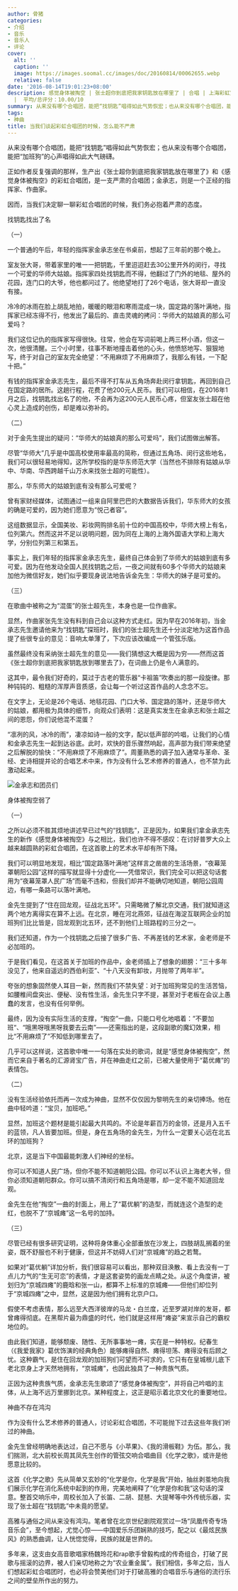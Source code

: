 ```yaml
---
author: 骨猪
categories:
- 介绍
- 音乐
- 音乐人
- 评论
cover:
  alt: ''
  caption: ''
  image: https://images.soomal.cc/images/doc/20160814/00062655.webp
  relative: false
date: '2016-08-14T19:01:23+08:00'
description: 感觉身体被掏空 | 张士超你到底把我家钥匙放在哪里了 | 合唱 | 上海彩虹室内合唱团创始人 | 金承志 | 源自：南周知道 | 版权：转载
  |  平均/总评分：10.00/10
summary: 从来没有哪个合唱团，能把“找钥匙”唱得如此气势恢宏；也从来没有哪个合唱团，能把“加班狗”的心声唱得如此大气磅礴。正如作者反复强调的那样，生产出《张士超你到底把我家钥匙放在哪里了》和《感觉身体被掏空》的彩虹合唱团……
tags:
- 神曲
title: 当我们谈起彩虹合唱团的时候，怎么能不严肃
---
```


从来没有哪个合唱团，能把“找钥匙”唱得如此气势恢宏；也从来没有哪个合唱团，能把“加班狗”的心声唱得如此大气磅礴。

正如作者反复强调的那样，生产出《张士超你到底把我家钥匙放在哪里了》和《感觉身体被掏空》的彩虹合唱团，是一支严肃的合唱团；金承志，则是一个正经的指挥家、作曲家。

因而，当我们决定聊一聊彩虹合唱团的时候，我们务必抱着严肃的态度。

找钥匙找出了名



（一）

一个普通的午后，年轻的指挥家金承志坐在书桌前，想起了三年前的那个晚上。

室友张大哥，带着家里的唯一一把钥匙，千里迢迢赶去30公里开外的闵行，寻找一个可爱的华师大姑娘。指挥家四处找钥匙而不得，他翻过了门外的地毯、屋外的花园，连门口的大爷，他也都问过了。他绝望地打了26个电话，张大哥却一直没有接。

冷冷的冰雨在脸上胡乱地拍，暖暖的眼泪和寒雨混成一块，国定路的落叶满地，指挥家已经冻得不行，他发出了最后的、直击灵魂的拷问：华师大的姑娘真的那么可爱吗？

我们这位记仇的指挥家写得很快。往常，他会在写词前喝上两三杯小酒，但这一次，他很清醒。三个小时里，往事不断地撞击着他的心头，他愤怒地写、狠狠地写，终于对自己的室友完全绝望：“不用麻烦了不用麻烦了，我那么有钱，一下配十把。”

有钱的指挥家金承志先生，最后不得不打车从五角场奔赴闵行拿钥匙，再回到自己在国定路的居所。这趟行程，花费了他200元人民币。我们可以相信，在2016年1月之后，找钥匙找出名了的他，不会再为这200元人民币心疼，但室友张士超在他心灵上造成的创伤，却是难以弥补的。

（二）

对于金先生提出的疑问：“华师大的姑娘真的那么可爱吗”，我们试图做出解答。

尽管“华师大”几乎是中国高校使用率最高的简称，但通过五角场、闵行这些地名，我们可以很轻易地得知，这所学校指的是华东师范大学（当然也不排除有姑娘从华中、华南、华西跨越千山万水来找张士超的可能性）。

那么，华东师大的姑娘到底有没有那么可爱呢？

曾有家财经媒体，试图通过一组来自阿里巴巴的大数据告诉我们，华东师大的女孩的确是可爱的，因为她们愿意为“悦己者容”。

这组数据显示，全国美妆、彩妆网购排名前十位的中国高校中，华师大榜上有名，位列第六。然而这并不足以说明问题，因为同在上海的上海外国语大学和上海大学，分别位列第三和第五。

事实上，我们年轻的指挥家金承志先生，最终自己体会到了华师大的姑娘到底有多可爱。因为在他发动全国人民找钥匙之后，一夜之间就有60多个华师大的姑娘来加他为微信好友，她们似乎要现身说法地告诉金先生：华师大的妹子是可爱的。

（三）

在歌曲中被称之为“混蛋”的张士超先生，本身也是一位作曲家。

显然，作曲家张先生没有料到自己会以这种方式走红。因为早在2016年初，当金承志先生邀请他来为“找钥匙”探班时，我们的张士超先生还十分淡定地为这首作品提了些很专业的意见：音响太单薄了，下次应该改编成一个管弦乐版。

虽然最终没有采纳张士超先生的意见――我们猜想这大概是因为穷――然而这首《张士超你到底把我家钥匙放到哪里去了》，在词曲上仍是令人满意的。

这其中，最令我们好奇的，莫过于古老的管乐器“卡祖笛”吹奏出的那一段旋律。那种钝钝的、粗糙的浑厚声音质感，会让每一个听过这首作品的人念念不忘。

在文字上，无论是26个电话、地毯花园、门口大爷、国定路的落叶，还是华师大的姑娘，都用极为具体的细节，向观众们表明：这是真实发生在金承志和张士超之间的恩怨，你们说他混不混蛋？

“凛冽的风，冰冷的雨”，凄凉如诗一般的文字，配以低声部的吟唱，让我们的心情和金承志先生一起到达谷底。此时，欢快的音乐骤然响起，高声部为我们带来绝望之后解脱的愉快：“不用麻烦了不用麻烦了”。周董熟悉的调子加入通常与革命、圣经、史诗相提并论的合唱艺术中来，作为没有什么艺术修养的普通人，也不禁为此激动起来。

![金承志和团员们](https://images.soomal.cc/images/doc/20160814/00062655.webp)





身体被掏空弱了



（一）

之所以必须不胜其烦地讲述早已过气的“找钥匙”，正是因为，如果我们拿金承志先生的新作《感觉身体被掏空》与之相比，我们也许不得不感叹：在讨好普罗大众上越来越圆熟的彩虹合唱团，在这首歌上的艺术水平却有所下降。

我们可以明显地发现，相比“国定路落叶满地”这样言之凿凿的生活场景，“夜幕笼罩朝阳公园”这样的描写就显得十分虚化――凭借常识，我们完全可以把这句话套用为“夜幕笼罩人民广场”而毫不违和，但我们却并不能确切地知道，朝阳公园周边，有哪一条路可以落叶满地。

金先生提到了“住在回龙观，征战北五环”。只需略微了解北京交通，我们就知道这两个地方离得实在算不上远。在北京，睡在河北燕郊，征战在海淀互联网企业的加班狗们比比皆是，回龙观到北五环，还不到他们上班路程的三分之一。

我们还知道，作为一个找钥匙之后接了很多广告、不再差钱的艺术家，金老师是不必加班的。

于是我们看见，在这首关于加班的作品中，金老师插上了想象的翅膀：“三十多年没见了，他来自遥远的西伯利亚”、“十八天没有卸妆，月抛带了两年半”。

夸张的想象固然使人耳目一新，然而我们不禁失望：对于加班狗常见的生活苦恼，如腰椎间盘突出、便秘、没有性生活，金先生只字不提，甚至对于老板在会议上愚蠢的发言，也没有任何举例。

最终，因为没有实际生活的支撑，“掏空”一曲，只能口号化地唱着：”不要加班“、“哦黑呀哦黑呀我要去云南”――还需指出的是，这段副歌的魔幻效果，相比“不用麻烦了”不知低到哪里去了。

几乎可以这样说，这首歌中唯一一句落在实处的歌词，就是“感觉身体被掏空”，然而它来自于著名的汇源肾宝广告，并在神曲走红之前，已被大量使用于“葛优瘫”的表情包。

（二）

没有生活经验依托而再一次成为神曲，显然不仅仅因为黎明先生的亲切捧场。他在曲中轻吟道：“宝贝，加班吧。”

显然，加班这个题材是能引起最大共鸣的。不论是年薪百万的金领，还是月入五千的蓝领，凡人皆要加班。但是，身在五角场的金先生，为什么一定要关心远在北五环的加班狗？

北京，这是当下中国最能刺激人们神经的坐标。

你可以不知道人民广场，但你不能不知道朝阳公园。你可以不认识上海老大爷，但你必须知道朝阳群众。你可以搞不清闵行和五角场是哪，却一定不能不知道回龙观。

金先生在他“掏空”一曲的封面上，用上了“葛优躺”的造型，而就连这个造型的走红，也脱不了“京城瘫”这一名号的加持。

（三）

尽管已经有很多研究证明，这种将身体重心全部垂放在沙发上，四肢胡乱搁着的坐姿，既不舒服也不利于健康，但这并不妨碍人们对“京城瘫”的趋之若鹜。

如果对“葛优躺”详加分析，我们很容易可以看出，那种双目涣散、看上去没有一丁点儿力气的“生无可恋”的表情，才是这套姿势的画龙点睛之处。从这个角度讲，被划归为“京城四瘫”的鹿晗和张一山，都算不上标准的京城瘫――但他们却位列于“京城四瘫”之中，显然，这是因为他们拥有北京户口。

假使不考虑表情，那么远至大西洋彼岸的马龙・白兰度，近至罗湖对岸的发哥，都曾瘫得彻底。在黑帮片最为鼎盛的时代，他们就是这样用“瘫姿”来宣示自己的霸权地位的。

由此我们知道，能够颓废、随性、无所事事地一瘫，实在是一种特权。纪春生（《我爱我家》葛优饰演的经典角色）能够瘫得自然、瘫得坦荡、瘫得没有后顾之忧。这种霸气，是住在回龙观的加班狗们可望而不可求的，它只有在皇城根儿底下老北京身上才天然地拥有，“京城瘫”，也因此独具了一种贵族气质。

正因为这种贵族气质，金承志先生歌颂了“感觉身体被掏空”，并将自己吟唱的主体，从上海不远万里挪到北京。某种程度上，这正是昭示着北京文化的重要地位。

神曲不存在鸿沟

作为没有什么艺术修养的普通人，讨论彩虹合唱团，不可能抛下过去这些年我们听过的神曲。

金先生曾经明确地表达过，自己不愿与《小苹果》、《我的滑板鞋》为伍。那么，我们揣测，北大前校长周其凤先生创作的管弦交响合唱曲目《化学之歌》，或许是他愿意比较的。

这首《化学之歌》先从简单又玄妙的“化学是你，化学是我”开始，抽丝剥茧地向我们展示化学在消化系统中起到的作用，完美地阐释了“化学是你和我”这句话的深意。整首交响乐中，周校长加入了长笛、二胡、琵琶、大提琴等中外传统乐器，实现了张士超在“找钥匙”中未竟的愿望。

高雅与通俗之间从来没有鸿沟。笔者曾在北京世纪剧院观赏过一场“凤凰传奇专场音乐会”，至今想起，尤觉心惊――中国爱乐乐团娴熟的技巧，配之以《最炫民族风》的熟悉曲调，让人恍惚觉得，民族的就是世界的。

多年来，这支由女高音歌唱家杨魏玲花和rap歌手曾毅构成的传奇组合，打破了民歌与摇滚的边界，被人们亲切地称之为“农业重金属”。我们相信，多年之后，当人们想起彩虹合唱团时，也必将会赞美他们对于打破高雅的合唱音乐与通俗的流行乐之间的壁垒所作出的努力。